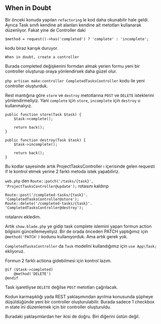 ## When in Doubt ##

Bir önceki konuda yapılan `refactoring` le kod daha okunabilir hale geldi. 
Ayrıca Task sınıfı kendine ait alanları kendine ait metotları kullanarak düzenliyor. Fakat yine de Controller daki

`$method = request()->has('completed') ? 'complete' : 'incomplete';`

kodu biraz karışık duruyor. 

`When in doubt, create a controller`

Burada completed değişkenini formdan almak yerien formu yeni bir controller oluşturup oraya yönlendirsek daha güzel olur.

`php artisan make:controller CompletedTasksController` kodu ile yeni controller oluşturduk.

Rest mantığına göre `store` ve `destroy` metotlarına `POST` ve `DELETE` isteklerini yönlendirmeliyiz.
Yani `complete` için `store`, `incomplete` için `destroy` u kullanmalıyız.

```
public function store(Task $task) {
    $task->complete();

    return back();
}

public function destroy(Task $task) {
    $task->incomplete();

    return back();
}
```

Bu kodlar sayesinde artık ProjectTasksController ı içerisinde gelen requesti 
if le kontrol etmek yerine 2 farklı metoda istek yapabiliriz.

`web.php` den `Route::patch('/tasks/{task}', 'ProjectTasksController@update');` rotasını kaldırıp

```
Route::post('/completed-tasks/{task}'. 'CompletedTasksController@store');
Route::delete('/completed-tasks/{task}'. 'CompletedTasksController@destroy');
```

rotalarını ekledim.

Artık `show.blade.php` ye gidip task complete islemini yapan formun action bilgisini güncellemeyeliyiz. 
Bir de orada önceden PATCH yaptığımız için `@method('PATCH')` kodunu kullanıyorduk. Ama artık gerek yok.

`CompletedTasksController` da `Task` modelini kullandığımız için `use App\Task;` ekliyoruz.

Formun 2 farklı actiona gidebilmesi için kontrol lazım.

```
@if ($task->completed)
    @method('DELETE')
@endif
```

Task işaretliyse `DELETE` değilse `POST` metotları çağrılacak.

Kodun karmaşıklığı yada REST yaklaşımından ayrılma konusunda şüpheye düşüldüğünde yeni bir controller oluşturulabilir. 
Burada sadece 1 checkbox ın state ini düzenlemek için bir controller oluşturuldu.

Buradaki yaklaşımlardan her ikisi de doğru. Biri diğerini üstün değil. 

